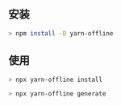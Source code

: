 ## 安装

```bash
> npm install -D yarn-offline
```

## 使用

```bash
> npx yarn-offline install
```

```bash
> npx yarn-offline generate
```
